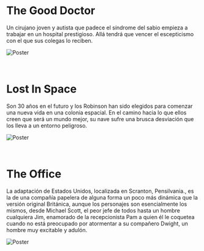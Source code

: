 # The Good Doctor

Un cirujano joven y autista que padece el síndrome del sabio empieza a trabajar en un hospital prestigioso. Allá tendrá que vencer el escepticismo con el que sus colegas lo reciben.

![Poster](https://static.wikia.nocookie.net/doblaje/images/9/98/Good_doctor_ver3.jpg/revision/latest?cb=20210430171115&path-prefix=es)

<br>

# Lost In Space

Son 30 años en el futuro y los Robinson han sido elegidos para comenzar una nueva vida en una colonia espacial. En el camino hacia lo que ellos creen que será un mundo mejor, su nave sufre una brusca desviación que los lleva a un entorno peligroso.

![Poster](https://cdn.hobbyconsolas.com/sites/navi.axelspringer.es/public/styles/1200/public/media/image/2018/03/lost-space-portada.jpg?itok=y1315cgd)

<br>

#   The Office

La adaptación de Estados Unidos, localizada en Scranton, Pensilvania., es la de una compañía papelera de alguna forma un poco más dinámica que la versión original Británica, aunque los personajes son esencialmente los mismos, desde Michael Scott, el peor jefe de todos hasta un hombre cualquiera Jim, enamorado de la recepcionista Pam a quien él le coquetea cuando no está preocupado por atormentar a su compañero Dwight, un hombre muy excitable y adulón.

![Poster](https://es.web.img3.acsta.net/pictures/14/02/04/13/20/128334.jpg)
